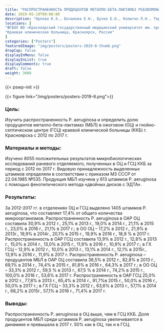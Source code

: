 ```yaml
---
title: "РАСПРОСТРАНЕННОСТЬ ПРОДУЦЕНТОВ МЕТАЛЛО-БЕТА-ЛАКТАМАЗ PSEUDOMONAS AERUGINOSA В ОЖОГОВОМ И ГНОЙНО-СЕПТИЧЕСКОМ ЦЕНТРАХ КРАЕВОЙ КЛИНИЧЕСКОЙ БОЛЬНИЦЫ Г. КРАСНОЯРСКА"
date: 2019-05-19T00:08:00
description: "Орлова К.Э., Бочанова Е.Н., Бучко Е.О., Копытко Л.Н., Торгунакова М.С."
locations: [
"ФГБОУ ВО «Красноярский государственный медицинский университет им. проф. В.Ф. Войно-Ясенецкого» Минздрава России, Красноярск, Россия", 
"Краевая клиническая больница, Красноярск, Россия"
]
categories: ["Posters"]
featuredImage: "img/posters/posters-2019-8-thumb.png"
dropCap: false
displayInMenu: false
displayInList: true
displayComments: true
draft: false
weight: 3008
---
```



{{< pswp-init >}}

{{< figure link="/img/posters/posters-2019-8.png">}}


### Цель:

Изучить распространенность P. aeruginosa и определить долю продуцентов металло-бета-лактамаз (МБЛ) в ожоговом (ОЦ) и гнойно-септическом центре (ГСЦ) краевой клинической больницы (ККБ) г. Красноярска с 2012 по 2017 г.

### Материалы и методы: 

Изучено 8055 положительных результатов микробиологических исследований раневого отделяемого, полученных в ОЦ и ГСЦ ККБ за период с 2012 по 2017 г. Видовую принадлежность выделенных штаммов определяли в соответствии с приказом МЗ СССР от 22.04.1985 №535. Продукция МБЛ изучена у 613 штаммов P. aeruginosa с помощью фенотипического метода «двойных дисков с ЭДТА».

### Результаты: 

За 2012-2017 гг. в отделениях ОЦ и ГСЦ выделено 1405 штаммов P. aeruginosa, что составляет 17,4% от общего количества микроорганизмов. Распространенность P. aeruginosa в ОАР ОЦ составила 30,9% в 2012 г., 25,1% в 2013 г., 19,0% в 2014 г., 21,1% в 2015 г., 23,0% в 2016 г., 21,1% в 2017 г.; в ОО ОЦ – 17,2% в 2012 г., 21,9% в 2013г., 19,9% в 2014г., 20,1% в 2015 г., 19,9% в 2016 г., 18,9 % в 2017 г. Распространенность в ОАР ГСЦ составила 13,9% в 2012 г., 12,8% в 2013 г., 15,0% в 2014 г., 13,0% в 2015 г., 11,9% в 2016 г., 10,9% в 2017 г.; в ГХ ГСЦ – 12,9% в 2012 г., 10,0% в 2013 г., 13,1% в 2014 г., 12,1% в 2015г., 13,9% в 2016 г., 11,9% в 2017 г. Распространенность P. aeruginosa – продуцентов МБЛ в ОАР ОЦ составила 38,5% в 2012 г., 82,8% в 2013 г., 69,1% в 2014 г., 74,4% в 2015 г., 81,8% в 2016 г., 64,3% в 2017 г.; в ОО ОЦ – 33,3% в 2012 г., 59,5 % в 2013 г., 67,5 % в 2014 г., 74,2% в 2015 г., 100,0% в 2016 г., 53,6% в 2017 г. Распространенность в ОАР ГСЦ 25,0% в 2012 г., 77,8% в 2013 г., 65,4% в 2014 г., 91,7%в 2015 г., 50,0% в 2016 г., 50,0% в 2017 г.; в ГХ ГСЦ – 33,3% в 2012 г., 63,6% в 2013 г., 57,1% в 2014 г., 68,2% в 2015г., 57,1% в 2016 г., 71,4% в 2017 г.

### Выводы: 

Распространенность P. aeruginosa в ОЦ выше, чем в ГСЦ ККБ. Доля продуцентов МБЛ среди штаммов P. aeruginosa увеличивается в динамике и превышала в 2017 г. 50% как в ОЦ, так и в ГСЦ.